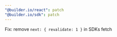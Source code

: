 ```yaml
---
"@builder.io/react": patch
"@builder.io/sdk": patch
---
```


Fix: remove `next: { revalidate: 1 }` in SDKs fetch
